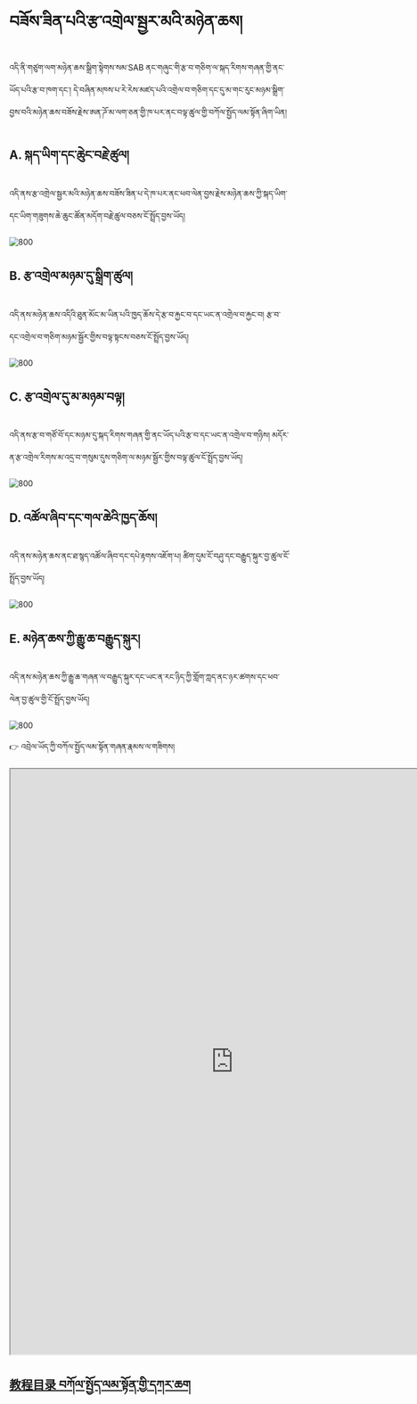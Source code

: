 # བཟོས་ཟིན་པའི་རྩ་འགྲེལ་སྦྱར་མའི་མཉེན་ཆས།

འདི་ནི་གཙུག་ལག་མཉེན་ཆས་སྒྲིག་སྟེགས་སམ་SAB ནང་གཞུང་གི་རྩ་བ་གཅིག་ལ་སྐད་རིགས་གཞན་གྱི་ནང་ཡོད་པའི་རྩ་བ་ཁག་དང་། དེ་བཞིན་མཁས་པ་རེ་རེས་མཛད་པའི་འགྲེལ་བ་གཅིག་དང་དུ་མ་གང་རུང་མཉམ་སྒྲིག་བྱས་བའི་མཉེན་ཆས་བཟོས་རྗེས་ཨན་ཌོ་མ་ལག་ཅན་གྱི་ཁ་པར་ནང་བལྟ་ཚུལ་གྱི་བཀོལ་སྤྱོད་ལམ་སྟོན་ཞིག་ཡིན། 

## A. སྐད་ཡིག་དང་ཆེུང་བརྗེ་ཚུལ།

འདི་ནས་རྩ་འགྲེལ་སྦྱར་མའི་མཉེན་ཆས་བཟོས་ཟིན་པ་དེ་ཁ་པར་ནང་ཕབ་ལེན་བྱས་རྗེས་མཉེན་ཆས་ཀྱི་སྐད་ཡིག་དང་ཡིག་གཟུགས་ཆེ་ཆུང་ཚོན་མདོག་བརྗེ་ཚུལ་བཅས་ངོ་སྤྲོད་བྱས་ཡོད།

![800](images/000001.gif)
## B. རྩ་འགྲེལ་མཉམ་དུ་སྒྲིག་ཚུལ།

འདི་ནས་མཉེན་ཆས་འདིའི་ཐུན་མོང་མ་ཡིན་པའི་ཁྱད་ཆོས་དེ་རྩ་བ་རྐྱང་བ་དང་ཡང་ན་འགྲེལ་བ་རྐྱང་བ། རྩ་བ་དང་འགྲེལ་བ་གཅིག་མཉམ་སྦྱོར་གྱིས་བལྟ་སྟངས་བཅས་ངོ་སྤྲོད་བྱས་ཡོད།

![800](images/000002.gif)

## C. རྩ་འགྲེལ་དུ་མ་མཉམ་བལྟ།

འདི་ནས་རྩ་བ་གཙོ་བོ་དང་མཉམ་དུ་སྐད་རིགས་གཞན་གྱི་ནང་ཡོད་པའི་རྩ་བ་དང་ཡང་ན་འགྲེལ་བ་གཉིས། མདོར་ན་རྩ་འགྲེལ་རིགས་མ་འདྲ་བ་གསུམ་དུས་གཅིག་ལ་མཉམ་སྦྱོར་གྱིས་བལྟ་ཚུལ་ངོ་སྤྲོད་བྱས་ཡོད།

![800](images/000003.gif)

## D. འཚོལ་ཞིབ་དང་གལ་ཆེའི་ཁྱད་ཆོས།

འདི་ནས་མཉེན་ཆས་ནང་ཐ་སྙད་འཚོལ་ཞིབ་དང་དཔེ་རྟགས་འཇོག་པ། ཚིག་དུམ་ངོ་བཤུ་དང་བརྒྱུད་སྐུར་བྱ་ཚུལ་ངོ་སྤྲོད་བྱས་ཡོད།

![800](images/000004.gif)

## E. མཉེན་ཆས་ཀྱི་རྒྱུ་ཆ་བརྒྱུད་སྐུར།

འདི་ནས་མཉེན་ཆས་ཀྱི་རྒྱུ་ཆ་གཞན་ལ་བརྒྱུད་སྐུར་དང་ཡང་ན་རང་ཉིད་ཀྱི་གློག་ཀླད་ནང་ཉར་ཚགས་དང་ཕབ་ལེན་བྱ་ཚུལ་གྱི་ངོ་སྤྲོད་བྱས་ཡོད།

![800](images/000005.gif)


👉 འབྲེལ་ཡོད་ཀྱི་བཀོལ་སྤྱོད་ལམ་སྟོན་གཞན་རྣམས་ལ་གཟིགས།  


<p class="hide top"><iframe src="https://shimowendang.com/forms/cytvT6t9G9DhKHRJ/fill?channel=1" style="height:1050px;width:800px;"></iframe></p>

##  [教程目录 བཀོལ་སྤྱོད་ལམ་སྟོན་གྱི་དཀར་ཆག](https://github.com/buda-base/budax)